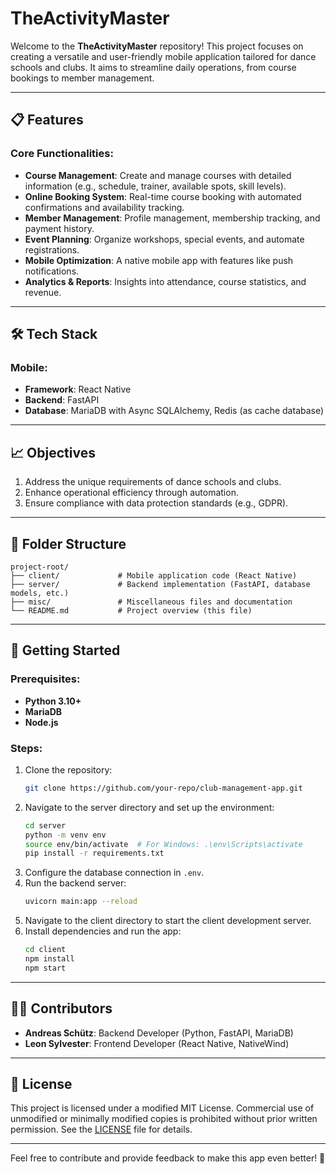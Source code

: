 # TheActivityMaster

Welcome to the **TheActivityMaster** repository! This project focuses on creating a versatile and user-friendly mobile application tailored for dance schools and clubs. It aims to streamline daily operations, from course bookings to member management.

---

## 📋 **Features**

### Core Functionalities:

- **Course Management**: Create and manage courses with detailed information (e.g., schedule, trainer, available spots, skill levels).
- **Online Booking System**: Real-time course booking with automated confirmations and availability tracking.
- **Member Management**: Profile management, membership tracking, and payment history.
- **Event Planning**: Organize workshops, special events, and automate registrations.
- **Mobile Optimization**: A native mobile app with features like push notifications.
- **Analytics & Reports**: Insights into attendance, course statistics, and revenue.

---

## 🛠️ **Tech Stack**

### Mobile:

- **Framework**: React Native
- **Backend**: FastAPI
- **Database**: MariaDB with Async SQLAlchemy, Redis (as cache database)

---

## 📈 **Objectives**

1. Address the unique requirements of dance schools and clubs.
2. Enhance operational efficiency through automation.
3. Ensure compliance with data protection standards (e.g., GDPR).

---

## 📂 **Folder Structure**

```
project-root/
├── client/             # Mobile application code (React Native)
├── server/             # Backend implementation (FastAPI, database models, etc.)
├── misc/               # Miscellaneous files and documentation
└── README.md           # Project overview (this file)
```

---

## 🚀 **Getting Started**

### Prerequisites:

- **Python 3.10+**
- **MariaDB**
- **Node.js**

### Steps:

1. Clone the repository:
   ```bash
   git clone https://github.com/your-repo/club-management-app.git
   ```
2. Navigate to the server directory and set up the environment:
   ```bash
   cd server
   python -m venv env
   source env/bin/activate  # For Windows: .\env\Scripts\activate
   pip install -r requirements.txt
   ```
3. Configure the database connection in `.env`.
4. Run the backend server:
   ```bash
   uvicorn main:app --reload
   ```
5. Navigate to the client directory to start the client development server.
6. Install dependencies and run the app:
   ```bash
   cd client
   npm install
   npm start
   ```

---

## 🧑‍💻 **Contributors**

- **Andreas Schütz**: Backend Developer (Python, FastAPI, MariaDB)
- **Leon Sylvester**: Frontend Developer (React Native, NativeWind)

---

## 📄 **License**
This project is licensed under a modified MIT License. Commercial use of unmodified or minimally modified copies is prohibited without prior written permission. See the [LICENSE](LICENSE) file for details.

---

Feel free to contribute and provide feedback to make this app even better! 🚀
